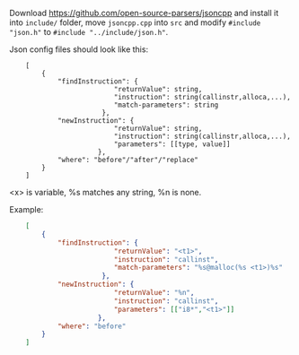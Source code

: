﻿
Download 
https://github.com/open-source-parsers/jsoncpp
and install it into `include/` folder, move `jsoncpp.cpp` into `src` and modify `#include "json.h"` to `#include "../include/json.h"`.  

Json config files should look like this:
```
	[
		{
			"findInstruction": {
					      "returnValue": string,
					      "instruction": string(callinstr,alloca,...),
					      "match-parameters": string
					   },
			"newInstruction": {
					      "returnValue": string,
					      "instruction": string(callinstr,alloca,...),
					      "parameters": [[type, value]]
					  },
			"where": "before"/"after"/"replace"
		}
	]
```

\<x\> is variable, %s matches any string, %n is none.

Example:
```json
	[
		{
			"findInstruction": {
					      "returnValue": "<t1>",
					      "instruction": "callinst",
					      "match-parameters": "%s@malloc(%s <t1>)%s"
					   },
			"newInstruction": {
					      "returnValue": "%n",
					      "instruction": "callinst",
					      "parameters": [["i8*","<t1>"]]
					  },
			"where": "before"
		}
	]
```

